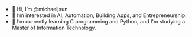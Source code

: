 - 👋 Hi, I’m @michaeljsun
- 👀 I’m interested in AI, Automation, Building Apps, and Entrepreneurship.
- 🌱 I’m currently learning C programming and Python, and I'm studying a Master of Information Technology.

<!---
michaeljsun/michaeljsun is a ✨ special ✨ repository because its `README.md` (this file) appears on your GitHub profile.
You can click the Preview link to take a look at your changes.
--->

